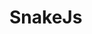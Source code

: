 # SnakeJs
<script>
    var COLS=26; ROWS=26;

    var EMPTY=0; SNAKE=1; FRUIT=2;

    //Directions
    var LEFT=0, UP=1, RIGHT=2, DOWN=3;

    var grid = {              //игровое поле
        width: null,
        Height: null,
        _grid: null,

        init: function(d, c, r) {  //d -direction(но вообще думаю это то ЧтО мы в ячейки массива ставим, c-columns, r - rows
            this.width = c;
            this.height = r;
            this._grid = [];       //массив/список элементов с двумя координатами
            for (var x=0; x<c; x++){
                this._grid.push([]);
                for(var y=0; y<r; y++){
                    this._grid[x].push(d);  //Метод push() добавляет один или более элементов в конец массива и возвращает новую длину массива.
                }
            }


        },
        set: function(val, x, y){        //метод устанавливающий в грид с коорд x и y значение val
            this._grid[x][y]=val;

        },
        get: function(x, y){          //метод получающий элемент грида стоящий в координатах x и y?
            return this._grid[x][y];

        },
    }

    var snake = {
        direction: null,
        last: null,
        _queue: null,

        init: function(d, x, y){         //инициализация змейки. (3 параметра направл. и координаты)
            this.direction = d;
            this._queue = [];
            this.insert(x, y); //???

        },
        insert: function(x, y){
            this._queue.unshift({x:x , y:y}); //Метод unshift() добавляет один или более элементов в начало массива и возвращает новую длину массива.
            this.last = this._queue[0]; //last это первый элемент в змейке

        },
        remove: function(){     //метод вовзращает змейку с удаленным последним элементом
            return this._queue.pop();  //Метод pop() УДАЛЕТ последний элемент из массива и возвращает его значение.
        }
    }
    function setFood(){
        var empty = [];   //я так понимаю массив пустых координат, на n-м месте две координаты пустой ячейки
        for(var x=0; x < grid.width; x++){
            for(var y=0; y < grid.height; y++){
                if(grid.get(x,y) === EMPTY){         //если элемент массива грид пустой
                    empty.push({x:x, y:y})   //в empty на место x и y записываем координаты?
                }
            }    
        }                                                              
        var randpos = empty[Math.floor(Math.random()*empty.length)];//генерируем произвольный элемент empty, 1-й там, или второй
        grid.set(FRUIT, randpos.x, randpos.y);  // устанавливает в грид элемент фрут в координаты случ. элемента рандпоз 
    }
//Game objects
    var canvas, ctx, keystate, frames;
    function main(){
        canvas = document.createElement("canvas"); //создаем элемент типа канвас в документе
        canvas.width = COLS*20;
        canvas.height = ROWS*20;
        ctx = canvas.getContext("2d"); //getContext(). Этот метод генерирует контекст рисования, который будет связан с указанным холстом.
        document.body.appendChild(canvas);  //добавляю канвас в боди
        
        frames = 0;           //frames объект виндоус
        keystate = {};
        init();
        loop();
    }
    function init(){
        grid.init(EMPTY, COLS, ROWS);

        var sp = {x:Math.floor(COLS/2), y:ROWS-1}; //{} - что значат?
        snake.init(UP, sp.x, sp.y);     //инициализируем змейку
        grid.set(SNAKE, sp.x, sp.y);        //устанавливаем змейку в координаты
        setFood();
    }
    function loop(){
        update();
        draw();

        window.webkitRequestAnimationFrame(loop, canvas);
    }
    function update(){
        frames++;
    }
    function draw(){
        var tw = canvas.width/grid.width;
        var th = canvas.height/grid.height;

        for(var x=0; x < grid.width; x++){
            for(var y=0; y < grid.height; y++){
                switch(grid.get(x, y)){
                    case EMPTY:
                        ctx.fillStyle = "#fff";
                        break;
                    case SNAKE:
                        ctx.fillStyle = "#f0f";
                        break;
                    case FRUIT:
                        ctx.fillStyle = "#f00";
                        break;
                }
                ctx.fillRect(x*tw, y*th, tw, th);    
            } 
        }  
    }
    
    
</script>
